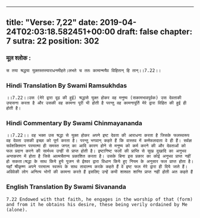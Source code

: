 
---
title: "Verse: 7,22"
date: 2019-04-24T02:03:18.582451+00:00
draft: false
chapter: 7
sutra: 22
position: 302
---
### मूल श्लोक :
```
स तया श्रद्धया युक्तस्तस्याराधनमीहते।लभते च ततः कामान्मयैव विहितान् हि तान्।।7.22।।

```

### Hindi Translation By Swami Ramsukhdas
```
।।7.22।।उस (मेरे द्वारा दृढ़ की हुई) श्रद्धासे युक्त होकर वह मनुष्य (सकामभावपूर्वक) उस देवताकी उपासना करता है और उसकी वह कामना पूरी भी होती है परन्तु वह कामनापूर्ति मेरे द्वारा विहित की हुई ही होती है।

```

### Hindi Commentary By Swami Chinmayananda
```
।।7.22।। वह भक्त उस श्रद्धा से युक्त होकर अपने इष्ट देवता की आराधना करता है जिसके फलस्वरूप वह देवता उसकी इच्छा को पूर्ण करता है। परन्तु भगवान् कहते हैं कि वास्तव में कर्मफलदाता वे ही हैं। सर्वज्ञ सर्वशक्तिमान परमात्मा ही समस्त जगत् का आदि कारण होने से मनुष्य को कर्म करने की और देवताओं को फल प्रदान करने की सार्मथ्य उन्हीं से प्राप्त होती है। इष्टानिष्ट फलों की प्राप्ति से सुख दुखादि का अनुभव अन्तकरण में होता है जिसे आत्मचैतन्य प्रकाशित करता है। उसके बिना इस प्रकार का कोई अनुभव प्राप्त नहीं हो सकता।श्रद्धा के साथ किये हुये पूजन से ईश्वर द्वारा विधान किये हुए नियम के अनुसार फल प्राप्त होता है। यहाँ श्रीकृष्ण अपने परमात्म स्वरूप के साथ तादात्म्य करके कहते हैं वे इष्ट फल मेरे द्वारा ही दिये जाते हैं।अविवेकी लोग अनित्य भोगों की कामना करते हैं इसलिए उन्हें कभी शाश्वत शान्ति प्राप्त नहीं होती अत कहते हैं

```

### English Translation By Swami  Sivananda
```
7.22 Endowed with that faith, he engages in the worship of that (form) and from it he obtains his desire, these being verily ordained by Me (alone).

```

